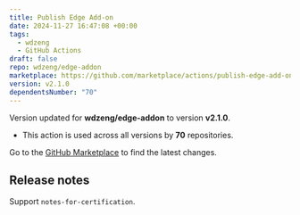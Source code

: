 ```yaml
---
title: Publish Edge Add-on
date: 2024-11-27 16:47:08 +00:00
tags:
  - wdzeng
  - GitHub Actions
draft: false
repo: wdzeng/edge-addon
marketplace: https://github.com/marketplace/actions/publish-edge-add-on
version: v2.1.0
dependentsNumber: "70"
---
```



Version updated for **wdzeng/edge-addon** to version **v2.1.0**.
- This action is used across all versions by **70** repositories.

Go to the [GitHub Marketplace](https://github.com/marketplace/actions/publish-edge-add-on) to find the latest changes.

## Release notes

Support `notes-for-certification`.
